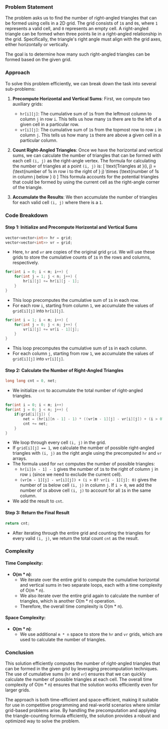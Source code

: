 ### Problem Statement

The problem asks us to find the number of right-angled triangles that can be formed using cells in a 2D grid. The grid consists of `1`s and `0`s, where `1` represents a valid cell, and `0` represents an empty cell. A right-angled triangle can be formed when three points lie in a right-angled relationship in the grid. Specifically, the triangle's right angle must align with the grid axes, either horizontally or vertically.

The goal is to determine how many such right-angled triangles can be formed based on the given grid.

### Approach

To solve this problem efficiently, we can break down the task into several sub-problems:

1. **Precompute Horizontal and Vertical Sums**: First, we compute two auxiliary grids:
   - `hr[i][j]`: The cumulative sum of `1`s from the leftmost column to column `j` in row `i`. This tells us how many `1`s there are to the left of a given cell in a particular row.
   - `vr[i][j]`: The cumulative sum of `1`s from the topmost row to row `i` in column `j`. This tells us how many `1`s there are above a given cell in a particular column.

2. **Count Right-Angled Triangles**: Once we have the horizontal and vertical sums, we can calculate the number of triangles that can be formed with each cell `(i, j)` as the right-angle vertex. The formula for calculating the number of triangles at a point `(i, j)` is:
   \[
   \text{Triangles at }(i, j) = (\text{number of 1s in row i to the right of } j) \times (\text{number of 1s in column j below } i)
   \]
   This formula accounts for the potential triangles that could be formed by using the current cell as the right-angle corner of the triangle.

3. **Accumulate the Results**: We then accumulate the number of triangles for each valid cell `(i, j)` where there is a `1`.

### Code Breakdown

#### Step 1: Initialize and Precompute Horizontal and Vertical Sums

```cpp
vector<vector<int>> hr = grid;
vector<vector<int>> vr = grid;
```
- Here, `hr` and `vr` are copies of the original grid `grid`. We will use these grids to store the cumulative counts of `1`s in the rows and columns, respectively.

```cpp
for(int i = 0; i < m; i++) {
    for(int j = 1; j < n; j++) {
        hr[i][j] += hr[i][j - 1];
    }
}
```
- This loop precomputes the cumulative sum of `1`s in each row.
- For each row `i`, starting from column `1`, we accumulate the values of `grid[i][j]` into `hr[i][j]`.

```cpp
for(int i = 1; i < m; i++) {
    for(int j = 0; j < n; j++) {
        vr[i][j] += vr[i - 1][j];
    }
}
```
- This loop precomputes the cumulative sum of `1`s in each column.
- For each column `j`, starting from row `1`, we accumulate the values of `grid[i][j]` into `vr[i][j]`.

#### Step 2: Calculate the Number of Right-Angled Triangles

```cpp
long long cnt = 0, net;
```
- We initialize `cnt` to accumulate the total number of right-angled triangles.

```cpp
for(int i = 0; i < m; i++)
for(int j = 0; j < n; j++) {
    if(grid[i][j]) {
        net = (hr[i][n - 1] - 1) * ((vr[m - 1][j] - vr[i][j]) + (i > 0? vr[i - 1][j]: 0));
        cnt += net;
    }
}
```
- We loop through every cell `(i, j)` in the grid.
- If `grid[i][j] == 1`, we calculate the number of possible right-angled triangles with `(i, j)` as the right angle using the precomputed `hr` and `vr` arrays.
- The formula used for `net` computes the number of possible triangles:
  - `hr[i][n - 1] - 1` gives the number of `1`s to the right of column `j` in row `i` (since we need to exclude the current cell).
  - `(vr[m - 1][j] - vr[i][j]) + (i > 0? vr[i - 1][j]: 0)` gives the number of `1`s below cell `(i, j)` in column `j`. If `i > 0`, we add the number of `1`s above cell `(i, j)` to account for all `1`s in the same column.
- We add the result to `cnt`.

#### Step 3: Return the Final Result

```cpp
return cnt;
```
- After iterating through the entire grid and counting the triangles for every valid `(i, j)`, we return the total count `cnt` as the result.

### Complexity

#### Time Complexity:
- **O(m * n)**: 
  - We iterate over the entire grid to compute the cumulative horizontal and vertical sums in two separate loops, each with a time complexity of O(m * n).
  - We also iterate over the entire grid again to calculate the number of triangles, which is another O(m * n) operation.
  - Therefore, the overall time complexity is O(m * n).

#### Space Complexity:
- **O(m * n)**: 
  - We use additional `m * n` space to store the `hr` and `vr` grids, which are used to calculate the number of triangles.

### Conclusion

This solution efficiently computes the number of right-angled triangles that can be formed in the given grid by leveraging precomputation techniques. The use of cumulative sums (`hr` and `vr`) ensures that we can quickly calculate the number of possible triangles at each cell. The overall time complexity of O(m * n) ensures that the solution works efficiently even for larger grids. 

The approach is both time-efficient and space-efficient, making it suitable for use in competitive programming and real-world scenarios where similar grid-based problems arise. By handling the precomputation and applying the triangle-counting formula efficiently, the solution provides a robust and optimized way to solve the problem.